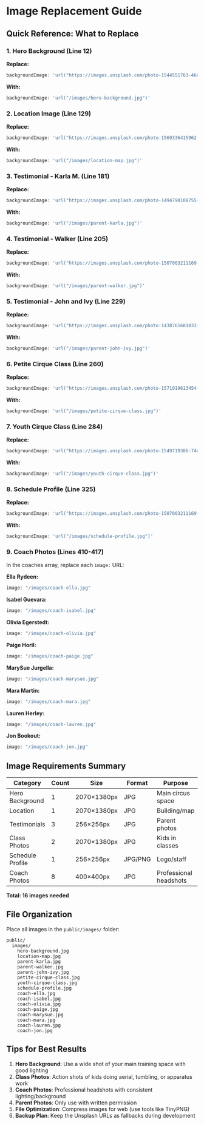 # Image Replacement Guide

## Quick Reference: What to Replace

### 1. Hero Background (Line 12)
**Replace:**
```javascript
backgroundImage: 'url("https://images.unsplash.com/photo-1544551763-46a013bb70d5?ixlib=rb-4.0.3&auto=format&fit=crop&w=2070&q=80")'
```
**With:**
```javascript
backgroundImage: 'url("/images/hero-background.jpg")'
```

### 2. Location Image (Line 129)
**Replace:**
```javascript
backgroundImage: 'url("https://images.unsplash.com/photo-1569336415962-a4bd9f69cd83?ixlib=rb-4.0.3&auto=format&fit=crop&w=2070&q=80")'
```
**With:**
```javascript
backgroundImage: 'url("/images/location-map.jpg")'
```

### 3. Testimonial - Karla M. (Line 181)
**Replace:**
```javascript
backgroundImage: 'url("https://images.unsplash.com/photo-1494790108755-2616b612b786?ixlib=rb-4.0.3&auto=format&fit=crop&w=256&q=80")'
```
**With:**
```javascript
backgroundImage: 'url("/images/parent-karla.jpg")'
```

### 4. Testimonial - Walker (Line 205)
**Replace:**
```javascript
backgroundImage: 'url("https://images.unsplash.com/photo-1507003211169-0a1dd7228f2d?ixlib=rb-4.0.3&auto=format&fit=crop&w=256&q=80")'
```
**With:**
```javascript
backgroundImage: 'url("/images/parent-walker.jpg")'
```

### 5. Testimonial - John and Ivy (Line 229)
**Replace:**
```javascript
backgroundImage: 'url("https://images.unsplash.com/photo-1438761681033-6461ffad8d80?ixlib=rb-4.0.3&auto=format&fit=crop&w=256&q=80")'
```
**With:**
```javascript
backgroundImage: 'url("/images/parent-john-ivy.jpg")'
```

### 6. Petite Cirque Class (Line 260)
**Replace:**
```javascript
backgroundImage: 'url("https://images.unsplash.com/photo-1571019613454-1cb2f99b2d8b?ixlib=rb-4.0.3&auto=format&fit=crop&w=2070&q=80")'
```
**With:**
```javascript
backgroundImage: 'url("/images/petite-cirque-class.jpg")'
```

### 7. Youth Cirque Class (Line 284)
**Replace:**
```javascript
backgroundImage: 'url("https://images.unsplash.com/photo-1549719386-74dfcbf7dbed?ixlib=rb-4.0.3&auto=format&fit=crop&w=2070&q=80")'
```
**With:**
```javascript
backgroundImage: 'url("/images/youth-cirque-class.jpg")'
```

### 8. Schedule Profile (Line 325)
**Replace:**
```javascript
backgroundImage: 'url("https://images.unsplash.com/photo-1507003211169-0a1dd7228f2d?ixlib=rb-4.0.3&auto=format&fit=crop&w=256&q=80")'
```
**With:**
```javascript
backgroundImage: 'url("/images/schedule-profile.jpg")'
```

### 9. Coach Photos (Lines 410-417)
In the coaches array, replace each `image:` URL:

**Ella Rydeen:**
```javascript
image: "/images/coach-ella.jpg"
```

**Isabel Guevara:**
```javascript
image: "/images/coach-isabel.jpg"
```

**Olivia Egerstedt:**
```javascript
image: "/images/coach-olivia.jpg"
```

**Paige Horil:**
```javascript
image: "/images/coach-paige.jpg"
```

**MarySue Jurgella:**
```javascript
image: "/images/coach-marysue.jpg"
```

**Mara Martin:**
```javascript
image: "/images/coach-mara.jpg"
```

**Lauren Herley:**
```javascript
image: "/images/coach-lauren.jpg"
```

**Jon Bookout:**
```javascript
image: "/images/coach-jon.jpg"
```

## Image Requirements Summary

| Category | Count | Size | Format | Purpose |
|----------|-------|------|--------|---------|
| Hero Background | 1 | 2070×1380px | JPG | Main circus space |
| Location | 1 | 2070×1380px | JPG | Building/map |
| Testimonials | 3 | 256×256px | JPG | Parent photos |
| Class Photos | 2 | 2070×1380px | JPG | Kids in classes |
| Schedule Profile | 1 | 256×256px | JPG/PNG | Logo/staff |
| Coach Photos | 8 | 400×400px | JPG | Professional headshots |

**Total: 16 images needed**

## File Organization

Place all images in the `public/images/` folder:

```
public/
  images/
    hero-background.jpg
    location-map.jpg
    parent-karla.jpg
    parent-walker.jpg
    parent-john-ivy.jpg
    petite-cirque-class.jpg
    youth-cirque-class.jpg
    schedule-profile.jpg
    coach-ella.jpg
    coach-isabel.jpg
    coach-olivia.jpg
    coach-paige.jpg
    coach-marysue.jpg
    coach-mara.jpg
    coach-lauren.jpg
    coach-jon.jpg
```

## Tips for Best Results

1. **Hero Background**: Use a wide shot of your main training space with good lighting
2. **Class Photos**: Action shots of kids doing aerial, tumbling, or apparatus work
3. **Coach Photos**: Professional headshots with consistent lighting/background
4. **Parent Photos**: Only use with written permission
5. **File Optimization**: Compress images for web (use tools like TinyPNG)
6. **Backup Plan**: Keep the Unsplash URLs as fallbacks during development

